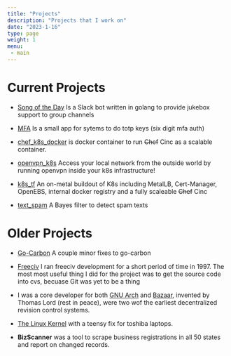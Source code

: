 ```yaml
---
title: "Projects"
description: "Projects that I work on"
date: "2023-1-16"
type: page
weight: 1
menu:
 - main
---
```



# Current Projects

- [Song of the Day](https://github.com/jdblack/sotd) Is a Slack bot written in
  golang to provide jukebox support to group channels

- [MFA](https://github.com/jdblack/mfa) Is a small app for sytems to do totp
  keys (six digit mfa auth)

- [chef\_k8s\_docker](https://github.com/jdblack/chef_docker_k8s) is docker
  container to run ~~Chef~~ Cinc as a scalable container.  

- [openvpn\_k8s](https://github.com/jdblack/openvpn_k8s) Access your local network
from the outside world by running openvpn inside your k8s infrastructure!

- [k8s\_tf](https://github.com/jdblack/openvpn_k8s) An on-metal buildout of K8s
  including MetalLB, Cert-Manager, OpenEBS, internal docker registry and a fully scaleable ~~Chef~~ Cinc

- [text\_spam](https://github.com/gbpn/spamfilter) A Bayes filter to detect spam texts

# Older Projects

- [Go-Carbon](https://github.com/go-graphite/go-carbon) A couple minor fixes to
  go-carbon

- [Freeciv](https://www.freeciv.org) I ran freeciv development for a short
  period of time in 1997. The most most useful thing I did for the project was
  to get the source code into cvs,  becuase Git was yet to be a thing

- I was a core developer for both [GNU
  Arch](https://www.gnu.org/software/gnu-arch/) and
  [Bazaar](http://bazaar.canonical.com/en/), invented by Thomas Lord (rest in
  peace), were two wof the earliest decentralized revision control systems.


- [The Linux Kernel](https://www.kernel.org/) with a teensy fix for toshiba laptops. 

- **BizScanner**  was a tool to scrape business registrations in all 50 states and report on changed records.




